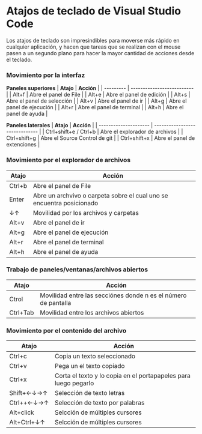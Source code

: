 # Atajos de teclado de Visual Studio Code

Los atajos de teclado son impresindibles para moverse más rápido en cualquier aplicación, y hacen que tareas que se realizan con el mouse pasen a un segundo plano para hacer la mayor cantidad de acciones desde el teclado. 

### Movimiento por la interfaz 

**Paneles superiores**
| **Atajo** | **Acción**                 |
| --------- | -------------------------- |
| Alt+f     | Abre el panel de File      |
| Alt+e     | Abre el panel de edición   |
| Alt+s     | Abre el panel de selección |
| Alt+v     | Abre el panel de ir        |
| Alt+g     | Abre el panel de ejecución |
| Alt+r     | Abre el panel de terminal  |
| Alt+h     | Abre el panel de ayuda     |

**Paneles laterales**
| **Atajo**             | **Acción**                     |
| --------------------- | ------------------------------ |
| Ctrl+shift+e / Ctrl+b | Abre el explorador de archivos |
| Ctrl+shift+g          | Abre el Source Control de git  |
| Ctrl+shift+x          | Abre el panel de extenciones   |

### Movimiento por el explorador de archivos

| **Atajo** | **Acción**                                                            |
| --------- | --------------------------------------------------------------------- |
| Ctrl+b    | Abre el panel de File                                                 |
| Enter     | Abre un archvivo o carpeta sobre el cual uno se encuentra posicionado |
| ↓↑        | Movilidad por los archivos y carpetas                                 |
| Alt+v     | Abre el panel de ir                                                   |
| Alt+g     | Abre el panel de ejecución                                            |
| Alt+r     | Abre el panel de terminal                                             |
| Alt+h     | Abre el panel de ayuda                                                |

### Trabajo de paneles/ventanas/archivos abiertos 

| **Atajo** | **Acción**                                                     |
| --------- | -------------------------------------------------------------- |
| Ctrol     | Movilidad entre las secciónes donde n es el número de pantalla |
| Ctrl+Tab  | Movilidad entre los archivos abiertos                          |

### Movimiento por el contenido del archivo 

| **Atajo**   | **Acción**                                                      |
| ----------- | --------------------------------------------------------------- |
| Ctrl+c      | Copia un texto seleccionado                                     |
| Ctrl+v      | Pega un el texto copiado                                        |
| Ctrl+x      | Corta el texto y lo copia en el portapapeles para luego pegarlo |
| Shift+←↓→↑  | Selección de texto letras                                       |
| Ctrl++←↓→↑  | Selección de texto por palabras                                 |
| Alt+click   | Selcción de múltiples cursores                                  |
| Alt+Ctrl+↓↑ | Selcción de múltiples cursores                                  |
